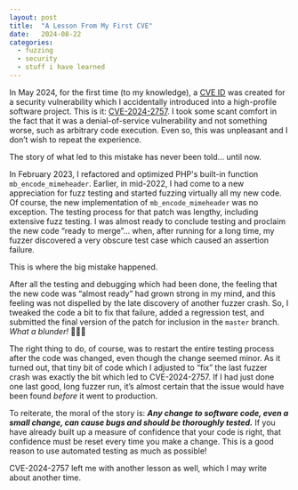 ```yaml
---
layout: post
title:  "A Lesson From My First CVE"
date:   2024-08-22
categories:
  - fuzzing
  - security
  - stuff i have learned
---
```


In May 2024, for the first time (to my knowledge), a [CVE ID](https://en.wikipedia.org/wiki/Common_Vulnerabilities_and_Exposures) was created for a security vulnerability which I accidentally introduced into a high-profile software project. This is it: [CVE-2024-2757](https://nvd.nist.gov/vuln/detail/CVE-2024-2757). I took some scant comfort in the fact that it was a denial-of-service vulnerability and not something worse, such as arbitrary code execution. Even so, this was unpleasant and I don’t wish to repeat the experience.

The story of what led to this mistake has never been told... until now.

In February 2023, I refactored and optimized PHP's built-in function `mb_encode_mimeheader`. Earlier, in mid-2022, I had come to a new appreciation for fuzz testing and started fuzzing virtually all my new code. Of course, the new implementation of `mb_encode_mimeheader` was no exception. The testing process for that patch was lengthy, including extensive fuzz testing. I was almost ready to conclude testing and proclaim the new code “ready to merge”... when, after running for a long time, my fuzzer discovered a very obscure test case which caused an assertion failure.

This is where the big mistake happened.

After all the testing and debugging which had been done, the feeling that the new code was “almost ready” had grown strong in my mind, and this feeling was not dispelled by the late discovery of another fuzzer crash. So, I tweaked the code a bit to fix that failure, added a regression test, and submitted the final version of the patch for inclusion in the `master` branch. *What a blunder!* 🤦🏻‍♂️

The right thing to do, of course, was to restart the entire testing process after the code was changed, even though the change seemed minor. As it turned out, that tiny bit of code which I adjusted to “fix” the last fuzzer crash was exactly the bit which led to CVE-2024-2757. If I had just done one last good, long fuzzer run, it’s almost certain that the issue would have been found *before* it went to production.

To reiterate, the moral of the story is: ***Any change to software code, even a small change, can cause bugs and should be thoroughly tested.*** If you have already built up a measure of confidence that your code is right, that confidence must be reset every time you make a change. This is a good reason to use automated testing as much as possible!

CVE-2024-2757 left me with another lesson as well, which I may write about another time.
